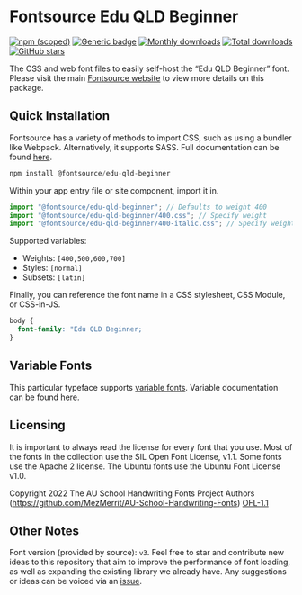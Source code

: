 # Fontsource Edu QLD Beginner

[![npm (scoped)](https://img.shields.io/npm/v/@fontsource/edu-qld-beginner?color=brightgreen)](https://www.npmjs.com/package/@fontsource/edu-qld-beginner) [![Generic badge](https://img.shields.io/badge/fontsource-passing-brightgreen)](https://github.com/fontsource/fontsource) [![Monthly downloads](https://badgen.net/npm/dm/@fontsource/edu-qld-beginner)](https://github.com/fontsource/fontsource) [![Total downloads](https://badgen.net/npm/dt/@fontsource/edu-qld-beginner)](https://github.com/fontsource/fontsource) [![GitHub stars](https://img.shields.io/github/stars/fontsource/fontsource.svg?style=social&label=Star)](https://github.com/fontsource/fontsource/stargazers)

The CSS and web font files to easily self-host the “Edu QLD Beginner” font. Please visit the main [Fontsource website](https://fontsource.org/fonts/edu-qld-beginner) to view more details on this package.

## Quick Installation

Fontsource has a variety of methods to import CSS, such as using a bundler like Webpack. Alternatively, it supports SASS. Full documentation can be found [here](https://fontsource.org/docs/introduction).

```javascript
npm install @fontsource/edu-qld-beginner
```

Within your app entry file or site component, import it in.

```javascript
import "@fontsource/edu-qld-beginner"; // Defaults to weight 400
import "@fontsource/edu-qld-beginner/400.css"; // Specify weight
import "@fontsource/edu-qld-beginner/400-italic.css"; // Specify weight and style

```

Supported variables:
- Weights: `[400,500,600,700]`
- Styles: `[normal]`
- Subsets: `[latin]`

Finally, you can reference the font name in a CSS stylesheet, CSS Module, or CSS-in-JS.

```css
body {
  font-family: "Edu QLD Beginner;
}
```

## Variable Fonts

This particular typeface supports [variable fonts](https://developer.mozilla.org/en-US/docs/Web/CSS/CSS_Fonts/Variable_Fonts_Guide).
Variable documentation can be found [here](https://fontsource.org/docs/variable-fonts).

## Licensing
It is important to always read the license for every font that you use.
Most of the fonts in the collection use the SIL Open Font License, v1.1. Some fonts use the Apache 2 license. The Ubuntu fonts use the Ubuntu Font License v1.0.

Copyright 2022 The AU School Handwriting Fonts Project Authors (https://github.com/MezMerrit/AU-School-Handwriting-Fonts)
[OFL-1.1](http://scripts.sil.org/OFL)

## Other Notes
Font version (provided by source): `v3`.
Feel free to star and contribute new ideas to this repository that aim to improve the performance of font loading, as well as expanding the existing library we already have. Any suggestions or ideas can be voiced via an [issue](https://github.com/fontsource/fontsource/issues).